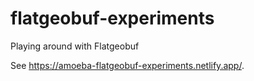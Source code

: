 # flatgeobuf-experiments

Playing around with Flatgeobuf

See https://amoeba-flatgeobuf-experiments.netlify.app/.
